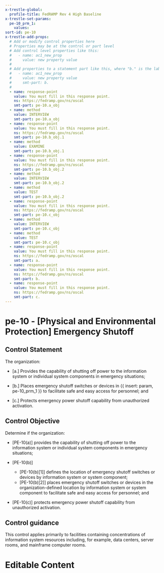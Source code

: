 ```yaml
---
x-trestle-global:
  profile-title: FedRAMP Rev 4 High Baseline
x-trestle-set-params:
  pe-10_prm_1:
    values:
sort-id: pe-10
x-trestle-add-props:
  # Add or modify control properties here
  # Properties may be at the control or part level
  # Add control level properties like this:
  #   - name: ac1_new_prop
  #     value: new property value
  #
  # Add properties to a statement part like this, where "b." is the label of the target statement part
  #   - name: ac1_new_prop
  #     value: new property value
  #     smt-part: b.
  #
  - name: response-point
    value: You must fill in this response point.
    ns: https://fedramp.gov/ns/oscal
    smt-part: pe-10.a_obj
  - name: method
    value: INTERVIEW
    smt-part: pe-10.a_obj
  - name: response-point
    value: You must fill in this response point.
    ns: https://fedramp.gov/ns/oscal
    smt-part: pe-10.b_obj.1
  - name: method
    value: EXAMINE
    smt-part: pe-10.b_obj.1
  - name: response-point
    value: You must fill in this response point.
    ns: https://fedramp.gov/ns/oscal
    smt-part: pe-10.b_obj.2
  - name: method
    value: INTERVIEW
    smt-part: pe-10.b_obj.2
  - name: method
    value: TEST
    smt-part: pe-10.b_obj.2
  - name: response-point
    value: You must fill in this response point.
    ns: https://fedramp.gov/ns/oscal
    smt-part: pe-10.c_obj
  - name: method
    value: INTERVIEW
    smt-part: pe-10.c_obj
  - name: method
    value: TEST
    smt-part: pe-10.c_obj
  - name: response-point
    value: You must fill in this response point.
    ns: https://fedramp.gov/ns/oscal
    smt-part: a.
  - name: response-point
    value: You must fill in this response point.
    ns: https://fedramp.gov/ns/oscal
    smt-part: b.
  - name: response-point
    value: You must fill in this response point.
    ns: https://fedramp.gov/ns/oscal
    smt-part: c.
---
```


# pe-10 - \[Physical and Environmental Protection\] Emergency Shutoff

## Control Statement

The organization:

- \[a.\] Provides the capability of shutting off power to the information system or individual system components in emergency situations;

- \[b.\] Places emergency shutoff switches or devices in {{ insert: param, pe-10_prm_1 }} to facilitate safe and easy access for personnel; and

- \[c.\] Protects emergency power shutoff capability from unauthorized activation.

## Control Objective

Determine if the organization:

- \[PE-10(a)\] provides the capability of shutting off power to the information system or individual system components in emergency situations;

- \[PE-10(b)\]

  - \[PE-10(b)[1]\] defines the location of emergency shutoff switches or devices by information system or system component;
  - \[PE-10(b)[2]\] places emergency shutoff switches or devices in the organization-defined location by information system or system component to facilitate safe and easy access for personnel; and

- \[PE-10(c)\] protects emergency power shutoff capability from unauthorized activation.

## Control guidance

This control applies primarily to facilities containing concentrations of information system resources including, for example, data centers, server rooms, and mainframe computer rooms.

# Editable Content

<!-- Make additions and edits below -->
<!-- The above represents the contents of the control as received by the profile, prior to additions. -->
<!-- If the profile makes additions to the control, they will appear below. -->
<!-- The above markdown may not be edited but you may edit the content below, and/or introduce new additions to be made by the profile. -->
<!-- If there is a yaml header at the top, parameter values may be edited. Use --set-parameters to incorporate the changes during assembly. -->
<!-- The content here will then replace what is in the profile for this control, after running profile-assemble. -->
<!-- The added parts in the profile for this control are below.  You may edit them and/or add new ones. -->
<!-- Each addition must have a heading either of the form ## Control my_addition_name -->
<!-- or ## Part a. (where the a. refers to one of the control statement labels.) -->
<!-- "## Control" parts are new parts added after the statement part. -->
<!-- "## Part" parts are new parts added into the top-level statement part with that label. -->
<!-- Subparts may be added with nested hash levels of the form ### My Subpart Name -->
<!-- underneath the parent ## Control or ## Part being added -->
<!-- See https://ibm.github.io/compliance-trestle/tutorials/ssp_profile_catalog_authoring/ssp_profile_catalog_authoring for guidance. -->

